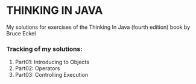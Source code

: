 # THINKING IN JAVA
 My solutions for exercises of the Thinking In Java (fourth edition) book by Bruce Eckel
### Tracking of my solutions:
1. Part01: Introducing to Objects
2. Part02: Operators
3. Part03: Controlling Execution